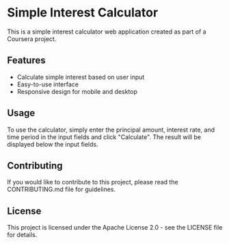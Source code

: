 # Simple Interest Calculator

This is a simple interest calculator web application created as part of a Coursera project. 

## Features

- Calculate simple interest based on user input
- Easy-to-use interface
- Responsive design for mobile and desktop

## Usage

To use the calculator, simply enter the principal amount, interest rate, and time period in the input fields and click "Calculate". The result will be displayed below the input fields.

## Contributing

If you would like to contribute to this project, please read the CONTRIBUTING.md file for guidelines.

## License

This project is licensed under the Apache License 2.0 - see the LICENSE file for details.